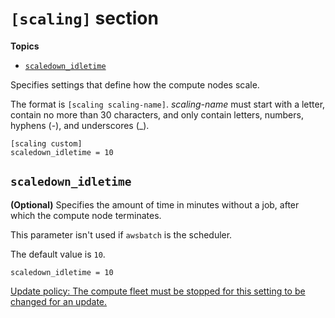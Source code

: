 # `[scaling]` section<a name="scaling-section"></a>

**Topics**
+ [`scaledown_idletime`](#scaledown-idletime)

Specifies settings that define how the compute nodes scale\.

The format is `[scaling scaling-name]`\. *scaling\-name* must start with a letter, contain no more than 30 characters, and only contain letters, numbers, hyphens \(\-\), and underscores \(\_\)\.

```
[scaling custom]
scaledown_idletime = 10
```

## `scaledown_idletime`<a name="scaledown-idletime"></a>

**\(Optional\)** Specifies the amount of time in minutes without a job, after which the compute node terminates\.

This parameter isn't used if `awsbatch` is the scheduler\.

The default value is `10`\.

```
scaledown_idletime = 10
```

[Update policy: The compute fleet must be stopped for this setting to be changed for an update.](using-pcluster-update.md#update-policy-compute-fleet)